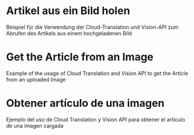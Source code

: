 # Artikel aus ein Bild holen 
Beispiel für die Verwendung der Cloud-Translation und Vision-API zum Abrufen des Artikels aus einem hochgeladenen Bild

# Get the Article from an Image
Example of the usage of Cloud Translation and Vision API to get the Article from an uploaded Image

# Obtener artículo de una imagen
Ejemplo del uso de Cloud Translation y Vision API para obtener el artículo de una imagen cargada

